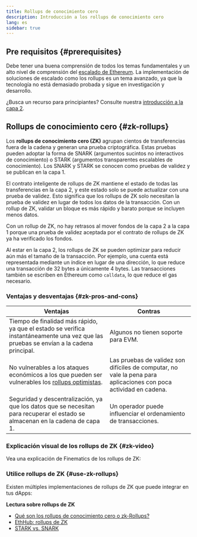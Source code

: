 ```yaml
---
title: Rollups de conocimiento cero
description: Introducción a los rollups de conocimiento cero
lang: es
sidebar: true
---
```


## Pre requisitos {#prerequisites}

Debe tener una buena comprensión de todos los temas fundamentales y un alto nivel de comprensión del [escalado de Ethereum](/developers/docs/scaling/). La implementación de soluciones de escalado como los rollups es un tema avanzado, ya que la tecnología no está demasiado probada y sigue en investigación y desarrollo.

¿Busca un recurso para principiantes? Consulte nuestra [introducción a la capa 2](/layer-2/).

## Rollups de conocimiento cero {#zk-rollups}

Los **rollups de conocimiento cero (ZK)** agrupan cientos de transferencias fuera de la cadena y generan una prueba criptográfica. Estas pruebas pueden adoptar la forma de SNARK (argumentos sucintos no interactivos de conocimiento) o STARK (argumentos transparentes escalables de conocimiento). Los SNARK y STARK se conocen como pruebas de validez y se publican en la capa 1.

El contrato inteligente de rollups de ZK mantiene el estado de todas las transferencias en la capa 2, y este estado solo se puede actualizar con una prueba de validez. Esto significa que los rollups de ZK solo necesitan la prueba de validez en lugar de todos los datos de la transacción. Con un rollup de ZK, validar un bloque es más rápido y barato porque se incluyen menos datos.

Con un rollup de ZK, no hay retrasos al mover fondos de la capa 2 a la capa 1 porque una prueba de validez aceptada por el contrato de rollups de ZK ya ha verificado los fondos.

Al estar en la capa 2, los rollups de ZK se pueden optimizar para reducir aún más el tamaño de la transacción. Por ejemplo, una cuenta está representada mediante un índice en lugar de una dirección, lo que reduce una transacción de 32 bytes a únicamente 4 bytes. Las transacciones también se escriben en Ethereum como `calldata`, lo que reduce el gas necesario.

### Ventajas y desventajas {#zk-pros-and-cons}

| Ventajas                                                                                                                               | Contras                                                                                                           |
| -------------------------------------------------------------------------------------------------------------------------------------- | ----------------------------------------------------------------------------------------------------------------- |
| Tiempo de finalidad más rápido, ya que el estado se verifica instantáneamente una vez que las pruebas se envían a la cadena principal. | Algunos no tienen soporte para EVM.                                                                               |
| No vulnerables a los ataques económicos a los que pueden ser vulnerables los [rollups optimistas](#optimistic-pros-and-cons).          | Las pruebas de validez son difíciles de computar, no vale la pena para aplicaciones con poca actividad en cadena. |
| Seguridad y descentralización, ya que los datos que se necesitan para recuperar el estado se almacenan en la cadena de capa 1.         | Un operador puede influenciar el ordenamiento de transacciones.                                                   |

### Explicación visual de los rollups de ZK {#zk-video}

Vea una explicación de Finematics de los rollups de ZK:

<YouTube id="7pWxCklcNsU" start="406" />

### Utilice rollups de ZK {#use-zk-rollups}

Existen múltiples implementaciones de rollups de ZK que puede integrar en tus dApps:

<RollupProductDevDoc rollupType="zk" />

**Lectura sobre rollups de ZK**

- [Qué son los rollups de conocimiento cero o zk-Rollups?](https://coinmarketcap.com/alexandria/glossary/zero-knowledge-rollups)
- [EthHub: rollups de ZK](https://docs.ethhub.io/ethereum-roadmap/layer-2-scaling/zk-rollups/)
- [STARK vs. SNARK](https://consensys.net/blog/blockchain-explained/zero-knowledge-proofs-starks-vs-snarks/)
